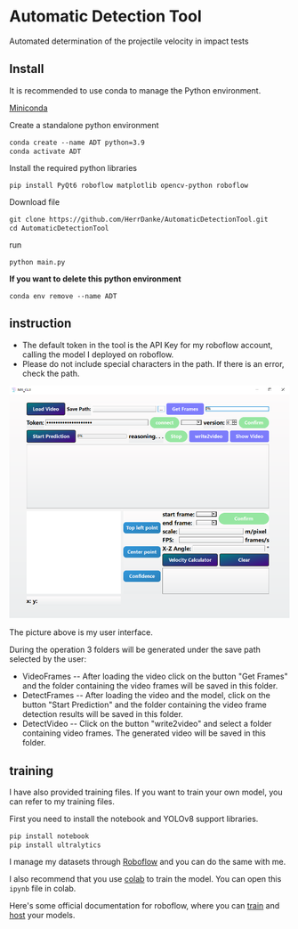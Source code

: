 # Automatic Detection Tool

Automated determination of the projectile velocity in impact tests

## Install

It is recommended to use conda to manage the Python environment.

[Miniconda](https://docs.conda.io/projects/miniconda/en/latest/) 

Create a standalone python environment

```shell
conda create --name ADT python=3.9
conda activate ADT
```

Install the required python libraries

```shell
pip install PyQt6 roboflow matplotlib opencv-python roboflow
```

Download file

```shell
git clone https://github.com/HerrDanke/AutomaticDetectionTool.git
cd AutomaticDetectionTool
```

run

```shell
python main.py
```

**If you want to delete this python environment**

```shell
conda env remove --name ADT
```

## instruction

- The default token in the tool is the API Key for my roboflow account, calling the model I deployed on roboflow.
- Please do not include special characters in the path. If there is an error, check the path.

<img src="https://raw.githubusercontent.com/HerrDanke/image/main/image-20231010215533445.png" alt="image-20231010215533445" style="zoom:67%;" />

The picture above is my user interface.

During the operation 3 folders will be generated under the save path selected by the user:

- VideoFrames -- After loading the video click on the button "Get Frames" and the folder containing the video frames will be saved in this folder.
- DetectFrames -- After loading the video and the model, click on the button "Start Prediction" and the folder containing the video frame detection results will be saved in this folder.
- DetectVideo -- Click on the button "write2video" and select a folder containing video frames. The generated video will be saved in this folder.

## training

I have also provided training files. If you want to train your own model, you can refer to my training files.

First you need to install the notebook and YOLOv8 support libraries.

```
pip install notebook
pip install ultralytics
```

I manage my datasets through [Roboflow](https://roboflow.com/) and you can do the same with me.

I also recommend that you use [colab](https://colab.research.google.com/) to train the model. You can open this `ipynb` file in colab.

Here's some official documentation for roboflow, where you can [train](https://github.com/roboflow/notebooks) and [host](https://docs.roboflow.com/deploy/hosted-api/object-detection) your models.